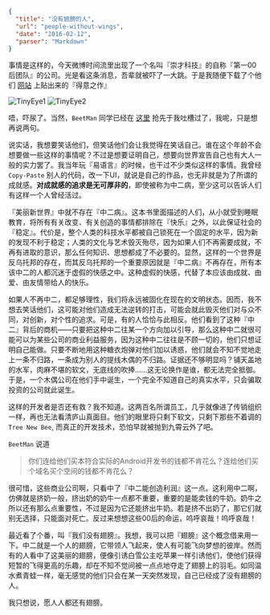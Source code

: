 ```json
{
  "title": "没有翅膀的人",
  "url": "people-without-wings",
  "date": "2016-02-12",
  "parser": "Markdown"
}
```

事情是这样的，今天微博时间流里出现了一个名叫『崇才科技』的自称『第一00后团队』的公司。光是看这条消息，吾辈就被吓了一大跳。于是我随便下载了个他们 [网站](http://chongcai.isitestar.cn) 上贴出来的『得意之作』

![TinyEye1](https://o92gap2xr.qnssl.com/typeblog/content/images/2016/02/Screenshot_20160212-180436.png)
![TinyEye2](https://o92gap2xr.qnssl.com/typeblog/content/images/2016/02/Screenshot_20160212-180633-1.png)

唔，吓尿了。当然，`BeetMan` 同学已经在 [这里](https://wasu.pw/XgEv) 抢先于我吐槽过了，我呢，只是想再说两句。

说实话，我想要笑话他们，但笑话他们会让我觉得在笑话自己。谁在这个年龄不会想要做一些这样的事情呢？不过是想要证明自己，想要向世界宣告自己也有大人一般的实力罢了。我当年玩『易语言』的时候，也干过不少类似这样的事情。我曾经 `Copy-Paste` 别人的代码，改一下UI，就说是自己的作品，也无非就是为了所谓的成就感。__对成就感的追求是无可厚非的__，即使被称为中二病，至少这可以告诉人们有这样一个人曾经活过。

『美丽新世界』中就不存在『中二病』。这本书里面描述的人们，从小就受到睡眠教育，将所有有关改变、有关创造的事情都排除在『快乐』之外，以此保证社会的『稳定』。代价是，整个人类的科技水平都被自己锁死在一个固定的水平，因为新的发现不利于稳定；人类的文化与艺术毁灭殆尽，因为如果人们不再需要成就，不再有进取的意识，那么任何知识、思想都成了不必要的。显然，这样的一个世界是反乌托邦的存在，而其反乌托邦的一个重要原因就是『中二病』不再存在，所有本该中二的人都沉迷于虚假的快感之中。这种虚假的快感，代替了本应该由成就、由爱、由友情带给人的快乐。

如果人不再中二，都足够理性，我们将永远被固化在现在的文明状态。因而，我不想去笑话他们，这可能对他们造成无法逆转的打击，可能会就此毁灭他们对与众不同，对创新，对个性的追求。可是，有的人恰恰与此相反。他们看到了这种『中二』背后的商机——只要把这种中二往某一个方向加以引导，那么这种中二就很可能可以为某些公司的商业利益服务，因为这种中二往往是不顾一切的，他们只想证明自己能做。只要不断地用这种糖衣炮弹对他们加以诱惑，他们就会不知不觉地走上一条不归路，一条成为别人的提线木偶的不归路。证据还不够明显吗？铺天盖地的水军，肉麻不堪的软文，无底线的吹捧……这无论换作是谁，都无法完全抵御。于是，一个木偶公司在他们手中诞生，一个完全不知道自己的真实水平，只会骗取投资的公司就此诞生。

这样的开发者是否还有救？我不知道。这两百名所谓员工，几乎就像进了传销组织一样，再也无法看清庐山真面目。他们的眼里将只剩下软文，只剩下那些不着调的 `Tree New Bee`, 而真正的开发技术，恐怕早就被抛到九霄云外了吧。

`BeetMan` 说道

> 你们连给他们买本符合实际的Android开发书的钱都不肯花么？连给他们买个域名买个空间的钱都不肯花么？

很可惜，这些商业公司啊，只看中了『中二能创造利润』这一点。这利用中二啊，仿佛就是挤奶一般，挤出奶的奶牛一点都不重要，重要的是能卖钱的牛奶。奶牛之所以还有那么点重要性，不过是因为它还能挤出牛奶。若是挤不出奶了，那它们就别无选择，只能面对死亡。反过来想想这些00后的命运，呜呼哀哉！呜呼哀哉！

最近看了个番，叫『我们没有翅膀』。我想，我可以把『翅膀』这个概念借来用一下。中二就是一个人的翅膀，它带领人飞起来，使人有可能飞向梦想的彼岸。然而有的人看中了这美丽的翅膀，便像引诱白雪公主吃苹果一样引诱他们，使他们获得短暂的飞得更高的乐趣，却在不知不觉间被一点点地夺走了翅膀上的羽毛。如同温水煮青蛙一样，毫无感觉的他们只会在某一天突然发现，自己已经成了没有翅膀的人。

我只想说，愿人人都还有翅膀。